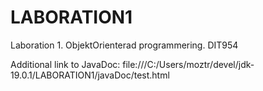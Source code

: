 # LABORATION1
Laboration 1. ObjektOrienterad programmering. DIT954


Additional link to JavaDoc: file:///C:/Users/moztr/devel/jdk-19.0.1/LABORATION1/javaDoc/test.html
